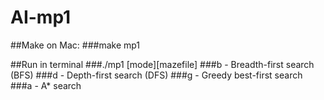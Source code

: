 # AI-mp1

##Make on Mac:
###make mp1

##Run in terminal
###./mp1 [mode][mazefile]
###b - Breadth-first search (BFS)
###d - Depth-first search (DFS)
###g - Greedy best-first search
###a - A* search

